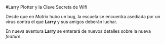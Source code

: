 #Larry Plotter y la Clave Secreta de Wifi

Desde que en *Matrix* hubo un bug, la escuela se encuentra asediada por un virus contra el que **Larry** y sus amigos deberán luchar.

En nueva aventura **Larry** se enterará de nuevos detalles sobre la nueva *feature*.
